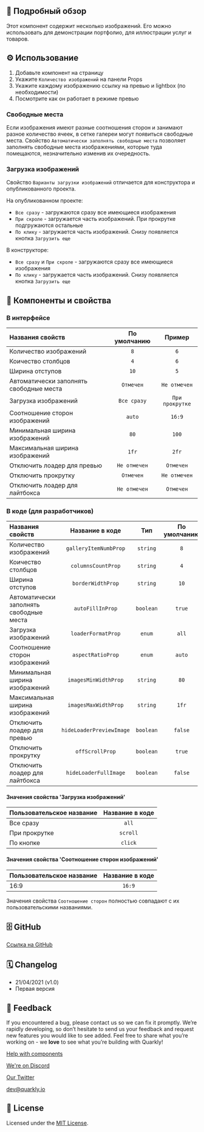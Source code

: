 ## 📖 Подробный обзор

Этот компонент содержит несколько изображений. Его можно использовать для демонстрации портфолио, для иллюстрации услуг и товаров.

## ⚙️ Использование

1.  Добавьте компонент на страницу
2.  Укажите `Количество изображений` на панели Props
3.  Укажите каждому изображению ссылку на превью и lightbox (по необходимости)
4.  Посмотрите как он работает в режиме превью

### Свободные места

Если изображения имеют разные соотношения сторон и занимают разное количество ячеек, в сетке галереи могут появиться свободные места.
Свойство `Автоматически заполнять свободные места` позволяет заполнять свободные места изображениями, которые туда помещаются, незначительно изменив их очередность.

### Загрузка изображений

Свойство `Варианты загрузки изображений` отличается для конструктора и опубликованного проекта.

На опубликованном проекте:

-   `Все сразу` - загружаются сразу все имеющиеся изображения
-   `При скроле` - загружается часть изображений. При прокрутке подгружаются остальные
-   `По клику` - загружается часть изображений. Снизу появляется кнопка `Загрузить еще`

В конструкторе:

-   `Все сразу` и `При скроле` - загружаются сразу все имеющиеся изображения
-   `По клику` - загружается часть изображений. Снизу появляется кнопка `Загрузить еще`

## 🧩 Компоненты и свойства

### В интерфейсе

| Названия свойств                        | По умолчанию |     Пример      |
| :-------------------------------------- | :----------: | :-------------: |
| Количество изображений                  |     `8`      |       `6`       |
| Коичество столбцов                      |     `4`      |       `6`       |
| Ширина отступов                         |     `10`     |       `5`       |
| Автоматически заполнять свободные места |  `Отмечен`   |  `Не отмечен`   |
| Загрузка изображений                    | `Все сразу`  | `При прокрутке` |
| Соотношение сторон изображений          |    `auto`    |     `16:9`      |
| Минимальная ширина изображений          |     `80`     |      `100`      |
| Максимальная ширина изображений         |    `1fr`     |      `2fr`      |
| Отключить лоадер для превью             | `Не отмечен` |    `Отмечен`    |
| Отключить прокрутку                     |  `Отмечен`   |  `Не отмечен`   |
| Отключить лоадер для лайтбокса          | `Не отмечен` |    `Отмечен`    |

### В коде (для разработчиков)

| Названия свойств                        |     Название в коде      |    Тип    | По умолчанию |  Пример  |
| :-------------------------------------- | :----------------------: | :-------: | :----------: | :------: |
| Количество изображений                  |  `galleryItemNumbProp`   | `string`  |     `8`      |   `6`    |
| Коичество столбцов                      |    `columnsCountProp`    | `string`  |     `4`      |   `6`    |
| Ширина отступов                         |    `borderWidthProp`     | `string`  |     `10`     |   `5`    |
| Автоматически заполнять свободные места |     `autoFillInProp`     | `boolean` |    `true`    | `false`  |
| Загрузка изображений                    |    `loaderFormatProp`    |  `enum`   |    `all`     | `scroll` |
| Соотношение сторон изображений          |    `aspectRatioProp`     |  `enum`   |    `auto`    |  `16:9`  |
| Минимальная ширина изображений          |   `imagesMinWidthProp`   | `string`  |     `80`     |  `100`   |
| Максимальная ширина изображений         |   `imagesMaxWidthProp`   | `string`  |    `1fr`     |  `2fr`   |
| Отключить лоадер для превью             | `hideLoaderPreviewImage` | `boolean` |   `false`    |  `true`  |
| Отключить прокрутку                     |     `offScrollProp`      | `boolean` |    `true`    | `false`  |
| Отключить лоадер для лайтбокса          |  `hideLoaderFullImage`   | `boolean` |   `false`    |  `true`  |

#### Значения свойства 'Загрузка изображений'

| Пользовательское название | Название в коде |
| :------------------------ | :-------------: |
| Все сразу                 |      `all`      |
| При прокрутке             |    `scroll`     |
| По кнопке                 |     `click`     |

#### Значения свойства 'Соотношение сторон изображений'

| Пользовательское название | Название в коде |
| :------------------------ | :-------------: |
| 16:9                      |     `16:9`      |

Значения свойства `Соотношение сторон` полностью совпадают с их пользовательскими названиями.

## 🗄 GitHub

[Ссылка на GitHub](https://github.com/quarkly/community-kit/tree/master/src/Gallery)

## 🗓 Changelog

-   21/04/2021 (v1.0)
-   Первая версия

## 📮 Feedback

If you encountered a bug, please contact us so we can fix it promptly. We’re rapidly developing, so don’t hesitate to send us your feedback and request new features you would like to see added. Feel free to share what you’re working on - we **love** to see what you’re building with Quarkly!

[Help with components](https://community.quarkly.io/c/requests/11)

[We're on Discord](https://discord.gg/f9KhSMGX)

[Our Twitter](https://twitter.com/quarklyapp)

[dev@quarkly.io](mailto:dev@quarkly.io)

## 📝 License

Licensed under the [MIT License](https://raw.githubusercontent.com/quarkly/community-kit/master/LICENSE).
